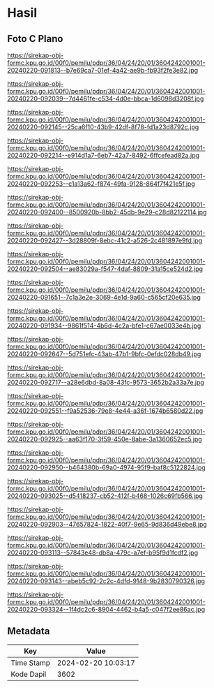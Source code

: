 # Hasil

## Foto C Plano

https://sirekap-obj-formc.kpu.go.id/00f0/pemilu/pdpr/36/04/24/20/01/3604242001001-20240220-091813--b7e69ca7-01ef-4a42-ae9b-fb93f2fe3e82.jpg

https://sirekap-obj-formc.kpu.go.id/00f0/pemilu/pdpr/36/04/24/20/01/3604242001001-20240220-092039--7d4461fe-c534-4d0e-bbca-1d6098d3208f.jpg

https://sirekap-obj-formc.kpu.go.id/00f0/pemilu/pdpr/36/04/24/20/01/3604242001001-20240220-092145--25ca6f10-43b9-42df-8f78-fd1a23d8792c.jpg

https://sirekap-obj-formc.kpu.go.id/00f0/pemilu/pdpr/36/04/24/20/01/3604242001001-20240220-092214--e914d1a7-6eb7-42a7-8492-6ffcefead82a.jpg

https://sirekap-obj-formc.kpu.go.id/00f0/pemilu/pdpr/36/04/24/20/01/3604242001001-20240220-092253--c1a13a62-f874-49fa-9128-864f7f421e5f.jpg

https://sirekap-obj-formc.kpu.go.id/00f0/pemilu/pdpr/36/04/24/20/01/3604242001001-20240220-092400--8500920b-8bb2-45db-9e29-c28d82122114.jpg

https://sirekap-obj-formc.kpu.go.id/00f0/pemilu/pdpr/36/04/24/20/01/3604242001001-20240220-092427--3d28809f-8ebc-41c2-a526-2c481897e9fd.jpg

https://sirekap-obj-formc.kpu.go.id/00f0/pemilu/pdpr/36/04/24/20/01/3604242001001-20240220-092504--ae83029a-f547-4daf-8809-31a15ce524d2.jpg

https://sirekap-obj-formc.kpu.go.id/00f0/pemilu/pdpr/36/04/24/20/01/3604242001001-20240220-091651--7c1a3e2e-3069-4e1d-9a60-c565cf20e635.jpg

https://sirekap-obj-formc.kpu.go.id/00f0/pemilu/pdpr/36/04/24/20/01/3604242001001-20240220-091934--9861f514-4b6d-4c2a-bfe1-c67ae0033e4b.jpg

https://sirekap-obj-formc.kpu.go.id/00f0/pemilu/pdpr/36/04/24/20/01/3604242001001-20240220-092647--5d751efc-43ab-47b1-9bfc-0efdc028db49.jpg

https://sirekap-obj-formc.kpu.go.id/00f0/pemilu/pdpr/36/04/24/20/01/3604242001001-20240220-092717--a28e6dbd-8a08-43fc-9573-3652b2a33a7e.jpg

https://sirekap-obj-formc.kpu.go.id/00f0/pemilu/pdpr/36/04/24/20/01/3604242001001-20240220-092551--f9a52536-79e8-4e44-a36f-1674b6580d22.jpg

https://sirekap-obj-formc.kpu.go.id/00f0/pemilu/pdpr/36/04/24/20/01/3604242001001-20240220-092925--aa63f170-3f59-450e-8abe-3a1360652ec5.jpg

https://sirekap-obj-formc.kpu.go.id/00f0/pemilu/pdpr/36/04/24/20/01/3604242001001-20240220-092950--b464380b-69a0-4974-95f9-baf8c5122824.jpg

https://sirekap-obj-formc.kpu.go.id/00f0/pemilu/pdpr/36/04/24/20/01/3604242001001-20240220-093025--d5418237-cb52-412f-b468-1026c69fb566.jpg

https://sirekap-obj-formc.kpu.go.id/00f0/pemilu/pdpr/36/04/24/20/01/3604242001001-20240220-092903--47657824-1822-40f7-9e65-9d836d49ebe8.jpg

https://sirekap-obj-formc.kpu.go.id/00f0/pemilu/pdpr/36/04/24/20/01/3604242001001-20240220-093113--57843e48-db8a-479c-a7ef-b95f9d1fcdf2.jpg

https://sirekap-obj-formc.kpu.go.id/00f0/pemilu/pdpr/36/04/24/20/01/3604242001001-20240220-093143--abeb5c92-2c2c-4dfd-9148-9b2830790326.jpg

https://sirekap-obj-formc.kpu.go.id/00f0/pemilu/pdpr/36/04/24/20/01/3604242001001-20240220-093324--1f4dc2c6-8904-4462-b4a5-c047f2ee86ac.jpg


## Metadata

| Key        | Value               |
| ---------- | ------------------- |
| Time Stamp | 2024-02-20 10:03:17 |
| Kode Dapil | 3602                |



